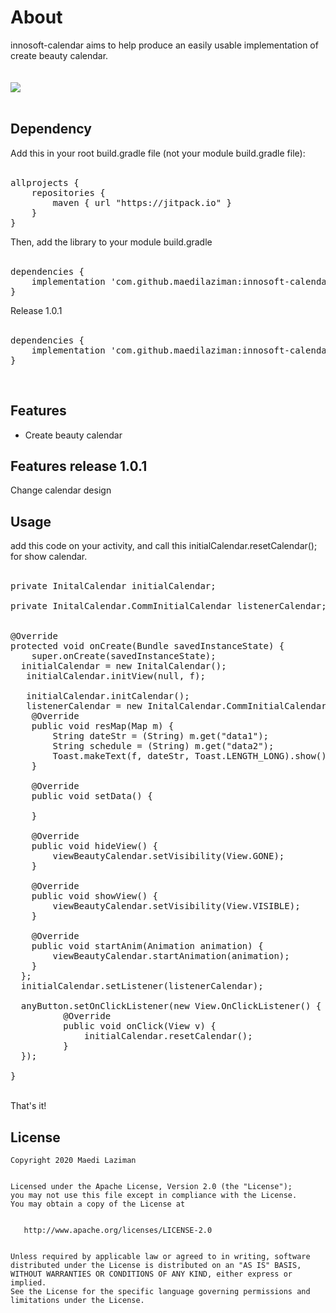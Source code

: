 # About
innosoft-calendar aims to help produce an easily usable implementation of create beauty calendar.<br/>
<br/>
<br/>
[![](https://jitpack.io/v/maedilaziman/innosoft-calendar.svg)](https://jitpack.io/#maedilaziman/innosoft-calendar)
</br>
<br/>
<h2>Dependency</h2>
Add this in your root build.gradle file (not your module build.gradle file):
<br/>
<br/>
<pre><span class="pl-en">allprojects</span> {
	repositories {
        maven { url <span class="pl-s"><span class="pl-pds">"</span>https://jitpack.io<span class="pl-pds">"</span></span> }
    }
}</pre>
Then, add the library to your module build.gradle
<br/>
<br/>
<pre><span class="pl-en">dependencies</span> {
    implementation <span class="pl-s"><span class="pl-pds">'</span>com.github.maedilaziman:innosoft-calendar:1.0.0<span class="pl-pds">'</span></span>
}</pre>
Release 1.0.1
</br>
</br>
<pre><span class="pl-en">dependencies</span> {
    implementation <span class="pl-s"><span class="pl-pds">'</span>com.github.maedilaziman:innosoft-calendar:1.0.1<span class="pl-pds">'</span></span>
}</pre>
<br/>
<h2>Features</h2>
<ul>
<li>Create beauty calendar</li>
</ul>
<h2>Features release 1.0.1</h2>
Change calendar design
<br/>
<h2>Usage</h2>
add this code on your activity,
and call this initialCalendar.resetCalendar(); for show calendar.
<br/>
<br/>
<pre>private InitalCalendar initialCalendar;<br /><br />private InitalCalendar.CommInitialCalendar listenerCalendar;<br /><br />
@Override<br />protected void onCreate(Bundle savedInstanceState) {<br />    super.onCreate(savedInstanceState);
  initialCalendar = new InitalCalendar();<br />   initialCalendar.initView(null, f);<br />  
   initialCalendar.initCalendar();<br />   listenerCalendar = new InitalCalendar.CommInitialCalendar() {<br />    @Override<br />    public void resMap(Map m) {<br />        String dateStr = (String) m.get("data1");<br />        String schedule = (String) m.get("data2");<br />        Toast.makeText(f, dateStr, Toast.LENGTH_LONG).show();<br />    }<br /><br />    @Override<br />    public void setData() {<br /><br />    }<br /><br />    @Override<br />    public void hideView() {<br />        viewBeautyCalendar.setVisibility(View.GONE);<br />    }<br /><br />    @Override<br />    public void showView() {<br />        viewBeautyCalendar.setVisibility(View.VISIBLE);<br />    }<br /><br />    @Override<br />    public void startAnim(Animation animation) {<br />        viewBeautyCalendar.startAnimation(animation);<br />    }<br />  };<br />  initialCalendar.setListener(listenerCalendar);<br /><br />  anyButton.setOnClickListener(new View.OnClickListener() {<br />          @Override<br />          public void onClick(View v) {<br />              initialCalendar.resetCalendar();<br />          }<br />  });
<br />}</pre>
<br/>
That's it!
<br/>
<h2>License</h2>
<pre><code>Copyright 2020 Maedi Laziman
<br/>
Licensed under the Apache License, Version 2.0 (the "License");
you may not use this file except in compliance with the License.
You may obtain a copy of the License at
<br/>
   http://www.apache.org/licenses/LICENSE-2.0
<br/>
Unless required by applicable law or agreed to in writing, software
distributed under the License is distributed on an "AS IS" BASIS,
WITHOUT WARRANTIES OR CONDITIONS OF ANY KIND, either express or implied.
See the License for the specific language governing permissions and
limitations under the License.</code></pre>
